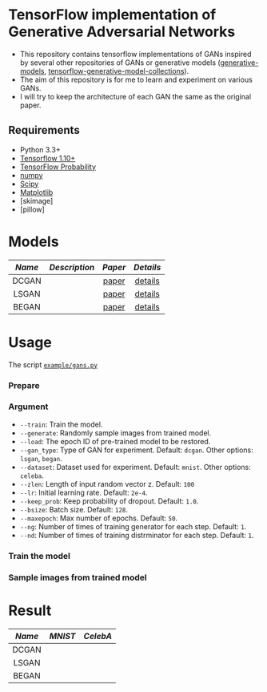 # TensorFlow implementation of Generative Adversarial Networks
- This repository contains tensorflow implementations of GANs inspired by several other repositories of GANs or generative models ([generative-models](https://github.com/wiseodd/generative-models), [tensorflow-generative-model-collections](https://github.com/hwalsuklee/tensorflow-generative-model-collections)).
- The aim of this repository is for me to learn and experiment on various GANs.
- I will try to keep the architecture of each GAN the same as the original paper.

## Requirements
- Python 3.3+
- [Tensorflow 1.10+](https://www.tensorflow.org/)
- [TensorFlow Probability](https://www.tensorflow.org/probability/)
- [numpy](http://www.numpy.org/)
- [Scipy](https://www.scipy.org/)
- [Matplotlib](https://matplotlib.org/)
- [skimage]
- [pillow]


# Models
*Name* | *Description* | *Paper* | *Details* |
:--: | :---: | :--: | :---: | 
DCGAN | | [paper](https://arxiv.org/abs/1511.06434) | [details](docs/dcgan/)
LSGAN | | [paper](https://arxiv.org/abs/1611.04076) | [details](docs/lsgan/)
BEGAN | | [paper](https://arxiv.org/abs/1703.10717) | [details](docs/began/)

# Usage
The script [`example/gans.py`](example/gans.py)

### Prepare

### Argument
* `--train`: Train the model.
* `--generate`: Randomly sample images from trained model.
* `--load`: The epoch ID of pre-trained model to be restored.
* `--gan_type`: Type of GAN for experiment. Default: `dcgan`. Other options: `lsgan`, `began`.
* `--dataset`: Dataset used for experiment. Default: `mnist`. Other options: `celeba`.
* `--zlen`: Length of input random vector z. Default: `100`
* `--lr`: Initial learning rate. Default: `2e-4`.
* `--keep_prob`: Keep probability of dropout. Default: `1.0`.
* `--bsize`: Batch size. Default: `128`.
* `--maxepoch`: Max number of epochs. Default: `50`.
* `--ng`: Number of times of training generator for each step. Default: `1`.
* `--nd`: Number of times of training distrminator for each step. Default: `1`.

### Train the model

### Sample images from trained model

# Result
*Name* | *MNIST* |*CelebA* |
:--: | :---: | :--: |
DCGAN |
LSGAN |
BEGAN |

